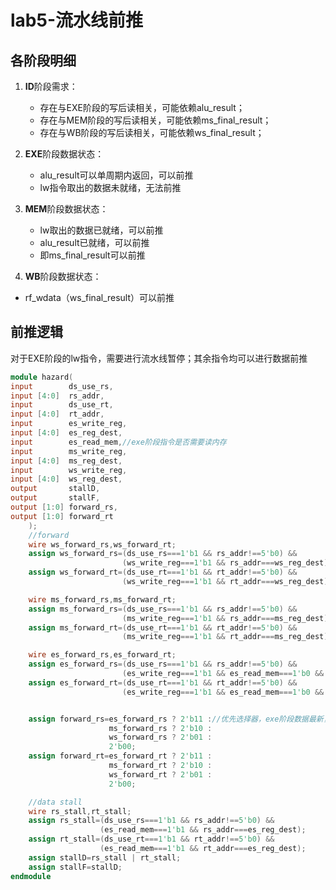 # lab5-流水线前推

## 各阶段明细

1. **ID**阶段需求：

   - 存在与EXE阶段的写后读相关，可能依赖alu_result；
   - 存在与MEM阶段的写后读相关，可能依赖ms_final_result；
   - 存在与WB阶段的写后读相关，可能依赖ws_final_result；
   
2. **EXE**阶段数据状态：

   - alu_result可以单周期内返回，可以前推
   - lw指令取出的数据未就绪，无法前推

3. **MEM**阶段数据状态：

   - lw取出的数据已就绪，可以前推
   - alu_result已就绪，可以前推
   - 即ms_final_result可以前推

4. **WB**阶段数据状态：
- rf_wdata（ws_final_result）可以前推
## 前推逻辑
对于EXE阶段的lw指令，需要进行流水线暂停；其余指令均可以进行数据前推

```verilog
module hazard(
input        ds_use_rs,
input [4:0]  rs_addr,
input        ds_use_rt,
input [4:0]  rt_addr,
input        es_write_reg,
input [4:0]  es_reg_dest,
input        es_read_mem,//exe阶段指令是否需要读内存
input        ms_write_reg,
input [4:0]  ms_reg_dest,
input        ws_write_reg,
input [4:0]  ws_reg_dest,
output       stallD,
output       stallF,
output [1:0] forward_rs,
output [1:0] forward_rt
    );
    //forward
    wire ws_forward_rs,ws_forward_rt;
    assign ws_forward_rs=(ds_use_rs===1'b1 && rs_addr!==5'b0) && 
                         (ws_write_reg===1'b1 && rs_addr===ws_reg_dest);
    assign ws_forward_rt=(ds_use_rt===1'b1 && rt_addr!==5'b0) &&
                         (ws_write_reg===1'b1 && rt_addr===ws_reg_dest);

    wire ms_forward_rs,ms_forward_rt;
    assign ms_forward_rs=(ds_use_rs===1'b1 && rs_addr!==5'b0) &&
                         (ms_write_reg===1'b1 && rs_addr===ms_reg_dest);
    assign ms_forward_rt=(ds_use_rt===1'b1 && rt_addr!==5'b0) && 
                         (ms_write_reg===1'b1 && rt_addr===ms_reg_dest);

    wire es_forward_rs,es_forward_rt;
    assign es_forward_rs=(ds_use_rs===1'b1 && rs_addr!==5'b0) &&
                         (es_write_reg===1'b1 && es_read_mem===1'b0 && rs_addr===es_reg_dest);
    assign es_forward_rt=(ds_use_rt===1'b1 && rt_addr!==5'b0) &&
                         (es_write_reg===1'b1 && es_read_mem===1'b0 && rt_addr===es_reg_dest);                    


    assign forward_rs=es_forward_rs ? 2'b11 ://优先选择器，exe阶段数据最新，前推优先级最高
                      ms_forward_rs ? 2'b10 :
                      ws_forward_rs ? 2'b01 :
                      2'b00;
    assign forward_rt=es_forward_rt ? 2'b11 :
                      ms_forward_rt ? 2'b10 :
                      ws_forward_rt ? 2'b01 :
                      2'b00;

    //data stall
    wire rs_stall,rt_stall;
    assign rs_stall=(ds_use_rs===1'b1 && rs_addr!==5'b0) &&
                    (es_read_mem===1'b1 && rs_addr===es_reg_dest);
    assign rt_stall=(ds_use_rt===1'b1 && rt_addr!==5'b0) &&
                    (es_read_mem===1'b1 && rt_addr===es_reg_dest);
    assign stallD=rs_stall | rt_stall;
    assign stallF=stallD;
endmodule

```

